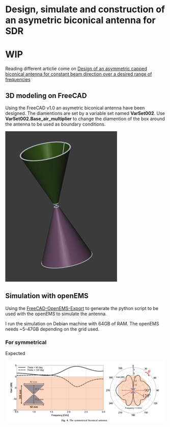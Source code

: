 
# Design, simulate and construction of an asymetric biconical antenna for SDR

# WIP 

Reading different articlie come on [Design of an asymmetric capped biconical antenna for constant beam direction over a desired range of frequencies](https://www.sciencedirect.com/science/article/abs/pii/S1434841117320009)

## 3D modeling on FreeCAD

Using the FreeCAD v1.0 an asymetric biconical antenna have been designed. The diamentions are set by a variable set named __VarSet002__. Use **VarSet002.Base_air_multiplier** to change the diamention of the box around the antenna to be used as boundary conditions.

![antenna1](./images/antenna_1.png)


## Simulation with openEMS

Using the [FreeCAD-OpenEMS-Export](https://github.com/LubomirJagos42/FreeCAD-OpenEMS-Export) to generate the python script to be used with the openEMS to simulate the antenna.

I run the simulation on Debian machine with 64GB of RAM. The openEMS needs ~5-47GB depending on the grid used.

### For symmetrical
Expected

![symetrical](./images/expected_resaults_symetrical.png)

